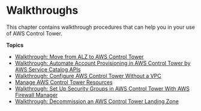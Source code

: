 # Walkthroughs<a name="walkthroughs"></a>

This chapter contains walkthrough procedures that can help you in your use of AWS Control Tower\.

**Topics**
+ [Walkthrough: Move from ALZ to AWS Control Tower](alz-to-control-tower.md)
+ [Walkthrough: Automate Account Provisioning in AWS Control Tower by AWS Service Catalog APIs](automated-provisioning-walkthrough.md)
+ [Walkthrough: Configure AWS Control Tower Without a VPC](configure-without-vpc.md)
+ [Manage AWS Control Tower Resources](walkthrough-delete.md)
+ [Walkthrough: Set Up Security Groups in AWS Control Tower With AWS Firewall Manager](firewall-setup-walkthrough.md)
+ [Walkthrough: Decommission an AWS Control Tower Landing Zone](decommission-landing-zone.md)